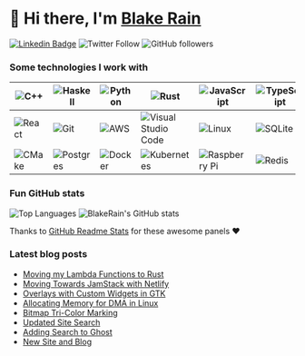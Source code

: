 # :wave: Hi there, I'm [Blake Rain](https://blakerain.com/)

[![Linkedin Badge](https://img.shields.io/badge/-Blake%20Rain-blue?style=social&logo=Linkedin&logoColor=blue&link=https://www.linkedin.com/in/blake-rain-40580b20/)](https://www.linkedin.com/in/ashlyemavericks/)
![Twitter Follow](https://img.shields.io/twitter/follow/HalfWayMan?style=social)
![GitHub followers](https://img.shields.io/github/followers/BlakeRain?style=social)

### Some technologies I work with

| ![C++](https://img.shields.io/badge/c++-%2300599C.svg?style=for-the-badge&logo=c%2B%2B&logoColor=white)       | ![Haskell](https://img.shields.io/badge/Haskell-%235D4F85.svg?style=for-the-badge&logo=Haskell&logoColor=white)      | ![Python](https://img.shields.io/badge/python-%2314354C.svg?style=for-the-badge&logo=python&logoColor=white) | ![Rust](https://img.shields.io/badge/rust-%23000000.svg?style=for-the-badge&logo=rust&logoColor=white)                            | ![JavaScript](https://img.shields.io/badge/javascript-%23323330.svg?style=for-the-badge&logo=javascript&logoColor=%23F7DF1E) | ![TypeScript](https://img.shields.io/badge/typescript-%23007ACC.svg?style=for-the-badge&logo=typescript&logoColor=white) |
| ------------------------------------------------------------------------------------------------------------- | -------------------------------------------------------------------------------------------------------------------- | ------------------------------------------------------------------------------------------------------------ | --------------------------------------------------------------------------------------------------------------------------------- | ---------------------------------------------------------------------------------------------------------------------------- | ------------------------------------------------------------------------------------------------------------------------ |
| ![React](https://img.shields.io/badge/react-%2320232a.svg?style=for-the-badge&logo=react&logoColor=%2361DAFB) | ![Git](https://img.shields.io/badge/git-%23F05033.svg?style=for-the-badge&logo=git&logoColor=white)                  | ![AWS](https://img.shields.io/badge/AWS-%23FF9900.svg?style=for-the-badge&logo=amazon-aws&logoColor=white)   | ![Visual Studio Code](https://img.shields.io/badge/VSCode-0078d7.svg?style=for-the-badge&logo=visual-studio-code&logoColor=white) | ![Linux](https://img.shields.io/badge/Linux-FCC624?style=for-the-badge&logo=linux&logoColor=black)                           | ![SQLite](https://img.shields.io/badge/sqlite-%2307405e.svg?style=for-the-badge&logo=sqlite&logoColor=white)             |
| ![CMake](https://img.shields.io/badge/CMake-%23008FBA.svg?style=for-the-badge&logo=cmake&logoColor=white)     | ![Postgres](https://img.shields.io/badge/postgres-%23316192.svg?style=for-the-badge&logo=postgresql&logoColor=white) | ![Docker](https://img.shields.io/badge/docker-%230db7ed.svg?style=for-the-badge&logo=docker&logoColor=white) | ![Kubernetes](https://img.shields.io/badge/kubernetes-%23326ce5.svg?style=for-the-badge&logo=kubernetes&logoColor=white)          | ![Raspberry Pi](https://img.shields.io/badge/-RaspberryPi-C51A4A?style=for-the-badge&logo=Raspberry-Pi)                      | ![Redis](https://img.shields.io/badge/redis-%23DD0031.svg?style=for-the-badge&logo=redis&logoColor=white)                |

### Fun GitHub stats

![Top Languages](https://github-readme-stats.vercel.app/api/top-langs/?username=BlakeRain&theme=dark)
![BlakeRain's GitHub stats](https://github-readme-stats.vercel.app/api?username=BlakeRain&theme=dark&show_icons=true&count_private=true)

Thanks to [GitHub Readme Stats](https://github.com/anuraghazra/github-readme-stats) for these
awesome panels :heart:

### Latest blog posts

<!-- BLOGPOSTS_START -->
- [Moving my Lambda Functions to Rust](https://blakerain.com/blog/moving-lambdas-to-rust)
- [Moving Towards JamStack with Netlify](https://blakerain.com/blog/moving-towards-jamstack-with-netlify)
- [Overlays with Custom Widgets in GTK](https://blakerain.com/blog/overlays-with-custom-widgets-in-gtk)
- [Allocating Memory for DMA in Linux](https://blakerain.com/blog/allocating-memory-for-dma-in-linux)
- [Bitmap Tri-Color Marking](https://blakerain.com/blog/bitmap-tri-color-marking)
- [Updated Site Search](https://blakerain.com/blog/updated-site-search)
- [Adding Search to Ghost](https://blakerain.com/blog/adding-search-to-ghost)
- [New Site and Blog](https://blakerain.com/blog/new-site-and-blog)
<!-- BLOGPOSTS_END -->

[website]: https://blakerain.com/
[twitter]: https://twitter.com/HalfWayMan
[linkedin]:
  ?lipi=urn%3Ali%3Apage%3Ad_flagship3_profile_view_base_contact_details%3BQGKukDZDTVCtvramYiEA0Q%3D%3D
[lang-cpp]: https://en.wikipedia.org/wiki/C%2B%2B
[lang-hs]: https://www.haskell.org
[lang-py]: https://www.python.org
[lang-js]: https://en.wikipedia.org/wiki/JavaScript
[lang-html]: https://en.wikipedia.org/wiki/HTML
[lang-css]: https://en.wikipedia.org/wiki/CSS
[lib-react]: https://reactjs.org
[lib-nodejs]: https://nodejs.org/
[tool-git]: https://git-scm.com
[tool-github]: https://github.com/
[tool-linux]: https://www.kernel.org
[tool-aws]: https://aws.amazon.com
[tool-vscode]: https://code.visualstudio.com
